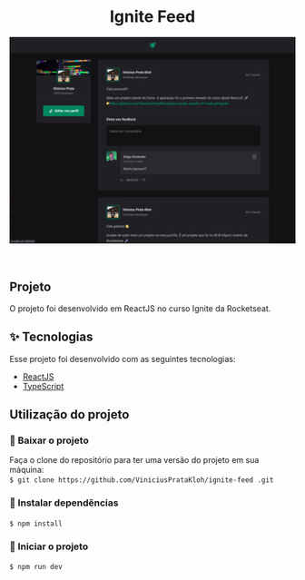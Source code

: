 <h1 align="center">
  Ignite Feed 
</h1>

<p align="center">
  <img src="./presentation-ignite-feed.png" width="800">
</p>

<br>

##  Projeto

O projeto foi desenvolvido em ReactJS no curso Ignite da Rocketseat.

## ✨ Tecnologias

Esse projeto foi desenvolvido com as seguintes tecnologias:

- [ReactJS](https://reactjs.org/)
- [TypeScript](https://www.typescriptlang.org/)

## Utilização do projeto

### 💾 Baixar o projeto
Faça o clone do repositório para ter uma versão do projeto em sua máquina:<br/>
`$ git clone https://github.com/ViniciusPrataKloh/ignite-feed
.git`

### 🧰 Instalar dependências
`$ npm install`  

### 🚀 Iniciar o projeto
`$ npm run dev`
<br />

